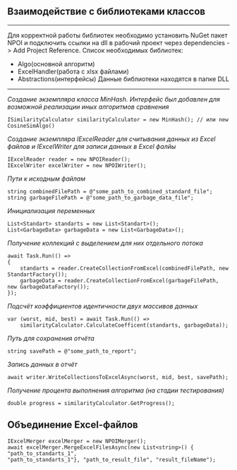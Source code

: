 ## Взаимодействие с библиотеками классов
__ __
Для корректной работы библиотек необходимо установить NuGet пакет NPOI и подключить ссылки на dll в рабочий проект через
dependencies -> Add Project Reference. 
Список необходимых библиотек:
+ Algo(основной алгоритм)
+ ExcelHandler(работа с xlsx файлами)
+ Abstractions(интерфейсы)
Данные библиотеки находятся в папке DLL
__ __

*Создание экземпляра класса MinHash. Интерфейс был добавлен для возможной реализации иных алгоритмов сравнения*
```
ISimilarityCalculator similarityCalculator = new MinHash(); // или new CosineSimAlgo()
```
*Создание экземпляра IExcelReader для считывания данных из Excel файлов
и IExcelWriter для записи данных в Excel фалйы*
```
IExcelReader reader = new NPOIReader();
IExcelWriter excelWriter = new NPOIWriter();
```
*Пути к исходным файлам*
```
string combinedFilePath = @"some_path_to_combined_standard_file";
string garbageFilePath = @"some_path_to_garbage_data_file";
```
*Инициализация переменных*
```
List<Standart> standarts = new List<Standart>();
List<GarbageData> garbageData = new List<GarbageData>();
```
*Получение коллекций с выделением для них отдельного потока*
```
await Task.Run(() => 
{
    standarts = reader.CreateCollectionFromExcel(combinedFilePath, new StandartFactory());
    garbageData = reader.CreateCollectionFromExcel(garbageFilePath, new GarbageDataFactory());
});
```
*Подсчёт коэффициентов идентичности двух массивов данных*
```
var (worst, mid, best) = await Task.Run(() =>
    similarityCalculator.CalculateCoefficent(standarts, garbageData));
```
*Путь для сохранения отчёта*
```
string savePath = @"some_path_to_report";
```
*Запись данных в отчёт*
```
await writer.WriteCollectionsToExcelAsync(worst, mid, best, savePath);
```
*Получение процента выполнения алгоритма (на стадии тестирования)*
```
double progress = similarityCalculator.GetProgress();
```
## Объединение Excel-файлов
```
IExcelMerger excelMerger = new NPOIMerger();
await excelMerger.MergeExcelFilesAsync(new List<string>() { "path_to_standarts_1",
"path_to_standarts_1"}, "path_to_result_file", "result_fileName");
```
